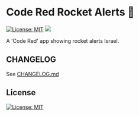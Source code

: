 # Code Red Rocket Alerts :rocket:

[![License: MIT](https://img.shields.io/badge/License-MIT-blue.svg)](https://opensource.org/licenses/MIT)
![](https://github.com/ErezNagar/code-red/workflows/build-and-test/badge.svg)

A 'Code Red' app showing rocket alerts Israel.

## CHANGELOG

See [CHANGELOG.md](https://github.com/ErezNagar/code-red/blob/master/CHANGELOG.md)

## License

[![License: MIT](https://img.shields.io/badge/License-MIT-blue.svg)](https://opensource.org/licenses/MIT)
